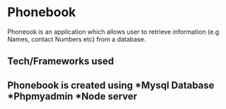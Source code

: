 # Phonebook
Phoneook is an application which allows user to retrieve information (e.g Names, contact Numbers etc) from a database.
## Tech/Frameworks used
Phonebook is created using
*Mysql Database
*Phpmyadmin
*Node server
---------
